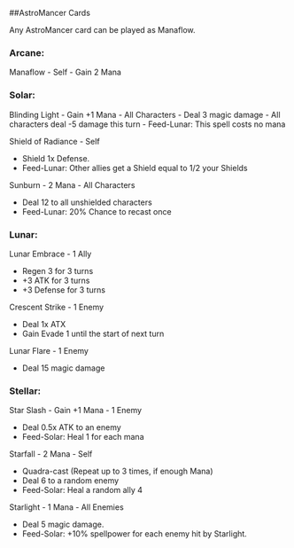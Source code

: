 ##AstroMancer Cards

Any AstroMancer card can be played as Manaflow.


### Arcane:

Manaflow - Self - Gain 2 Mana

### Solar:

Blinding Light - Gain +1 Mana - All Characters 
    - Deal 3 magic damage
    - All characters deal -5 damage this turn
    - Feed-Lunar: This spell costs no mana

Shield of Radiance - Self
  - Shield 1x Defense.
  - Feed-Lunar: Other allies get a Shield equal to 1/2 your Shields

Sunburn - 2 Mana - All Characters 
  - Deal 12 to all unshielded characters
  - Feed-Lunar: 20% Chance to recast once

### Lunar:

Lunar Embrace - 1 Ally 
  - Regen 3 for 3 turns
  - +3 ATK for 3 turns 
  - +3 Defense for 3 turns

Crescent Strike - 1 Enemy 
  - Deal 1x ATX
  - Gain Evade 1 until the start of next turn
  
Lunar Flare - 1 Enemy 
  - Deal 15 magic damage

### Stellar:

Star Slash - Gain +1 Mana - 1 Enemy 
  - Deal 0.5x ATK to an enemy
  - Feed-Solar: Heal 1 for each mana

Starfall - 2 Mana - Self
  - Quadra-cast (Repeat up to 3 times, if enough Mana)
  - Deal 6 to a random enemy
  - Feed-Solar: Heal a random ally 4

Starlight - 1 Mana - All Enemies 
  - Deal 5 magic damage. 
  - Feed-Solar: +10% spellpower for each enemy hit by Starlight.
